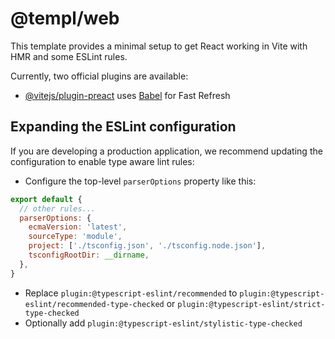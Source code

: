 # @templ/web

This template provides a minimal setup to get React working in Vite with HMR and some ESLint rules.

Currently, two official plugins are available:

- [@vitejs/plugin-preact](https://github.com/vitejs/vite-plugin-preact/blob/main/packages/plugin-preact/README.md) uses [Babel](https://babeljs.io/) for Fast Refresh

## Expanding the ESLint configuration

If you are developing a production application, we recommend updating the configuration to enable type aware lint rules:

- Configure the top-level `parserOptions` property like this:

```js
export default {
  // other rules...
  parserOptions: {
    ecmaVersion: 'latest',
    sourceType: 'module',
    project: ['./tsconfig.json', './tsconfig.node.json'],
    tsconfigRootDir: __dirname,
  },
}
```

- Replace `plugin:@typescript-eslint/recommended` to `plugin:@typescript-eslint/recommended-type-checked` or `plugin:@typescript-eslint/strict-type-checked`
- Optionally add `plugin:@typescript-eslint/stylistic-type-checked`
